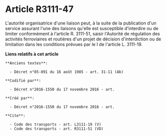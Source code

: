 # Article R3111-47

L'autorité organisatrice d'une liaison peut, à la suite de la publication d'un service assurant l'une des liaisons qu'elle
est susceptible d'interdire ou de limiter conformément à l'article R. 3111-51, saisir l'Autorité de régulation des activités
ferroviaires et routières d'un projet de décision d'interdiction ou de limitation dans les conditions prévues par le I de
l'article L. 3111-19.

**Liens relatifs à cet article**

	**Anciens textes**:

	  - Décret n°85-891 du 16 août 1985 - art. 31-11 (Ab)

	**Codifié par**:

	  - Décret n°2016-1550 du 17 novembre 2016 - art.

	**Créé par**:

	  - Décret n°2016-1550 du 17 novembre 2016 - art.

	**Cite**:

	  - Code des transports - art. L3111-19 (V)
	  - Code des transports - art. R3111-51 (VD)
